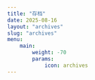 ```yaml
---
title: "存档"
date: 2025-08-16
layout: "archives"
slug: "archives"
menu:
    main:
        weight: -70
        params: 
            icon: archives
---
```

